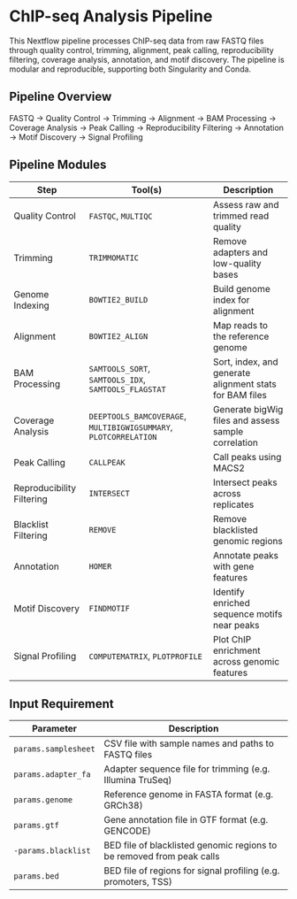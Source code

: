 # ChIP-seq Analysis Pipeline
This Nextflow pipeline processes ChIP-seq data from raw FASTQ files through quality control, trimming, alignment, peak calling, reproducibility filtering, coverage analysis, annotation, and motif discovery. The pipeline is modular and reproducible, supporting both Singularity and Conda.

## Pipeline Overview
FASTQ → Quality Control → Trimming → Alignment → BAM Processing → Coverage Analysis → Peak Calling → Reproducibility Filtering → Annotation → Motif Discovery → Signal Profiling

## Pipeline Modules
| Step                     | Tool(s)           | Description                                                             |
|--------------------------|-------------------|-------------------------------------------------------------------------|
| Quality Control          | `FASTQC`, `MULTIQC` | Assess raw and trimmed read quality                                    |
| Trimming                 | `TRIMMOMATIC`      | Remove adapters and low-quality bases                                  |
| Genome Indexing          | `BOWTIE2_BUILD`     | Build genome index for alignment                                       |
| Alignment                | `BOWTIE2_ALIGN`     | Map reads to the reference genome                                      |
| BAM Processing           | `SAMTOOLS_SORT`, `SAMTOOLS_IDX`, `SAMTOOLS_FLAGSTAT` | Sort, index, and generate alignment stats for BAM files |
| Coverage Analysis        | `DEEPTOOLS_BAMCOVERAGE`, `MULTIBIGWIGSUMMARY`, `PLOTCORRELATION` | Generate bigWig files and assess sample correlation     |
| Peak Calling             | `CALLPEAK`         | Call peaks using MACS2                                                 |
| Reproducibility Filtering| `INTERSECT`        | Intersect peaks across replicates                                      |
| Blacklist Filtering      | `REMOVE`           | Remove blacklisted genomic regions                                     |
| Annotation               | `HOMER`            | Annotate peaks with gene features                                      |
| Motif Discovery          | `FINDMOTIF`        | Identify enriched sequence motifs near peaks                           |
| Signal Profiling         | `COMPUTEMATRIX`, `PLOTPROFILE` | Plot ChIP enrichment across genomic features              |

## Input Requirement
| Parameter           | Description                                                                 |
|---------------------|-----------------------------------------------------------------------------|
| `params.samplesheet`     | CSV file with sample names and paths to FASTQ files                         |
| `params.adapter_fa`      | Adapter sequence file for trimming (e.g. Illumina TruSeq)                   |
| `params.genome`          | Reference genome in FASTA format (e.g. GRCh38)                              |
| `params.gtf`             | Gene annotation file in GTF format (e.g. GENCODE)                           |
| `-params.blacklist`       | BED file of blacklisted genomic regions to be removed from peak calls       |
| `params.bed`             | BED file of regions for signal profiling (e.g. promoters, TSS)              |

